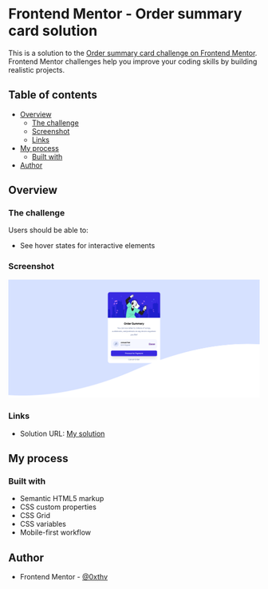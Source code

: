 # Frontend Mentor - Order summary card solution

This is a solution to the [Order summary card challenge on Frontend Mentor](https://www.frontendmentor.io/challenges/order-summary-component-QlPmajDUj). Frontend Mentor challenges help you improve your coding skills by building realistic projects. 

## Table of contents

- [Overview](#overview)
  - [The challenge](#the-challenge)
  - [Screenshot](#screenshot)
  - [Links](#links)
- [My process](#my-process)
  - [Built with](#built-with)
- [Author](#author)


## Overview

### The challenge

Users should be able to:

- See hover states for interactive elements

### Screenshot

![screenshot](./Screenshot.png)

### Links

- Solution URL: [My solution](https://eclectic-kelpie-a0273d.netlify.app/)

## My process

### Built with

- Semantic HTML5 markup
- CSS custom properties
- CSS Grid
- CSS variables
- Mobile-first workflow

## Author

- Frontend Mentor - [@0xthv](https://www.frontendmentor.io/profile/0xthv)

